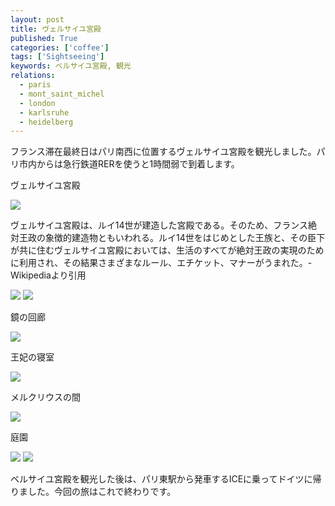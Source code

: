 ```yaml
---
layout: post
title: ヴェルサイユ宮殿
published: True
categories: ['coffee']
tags: ['Sightseeing']
keywords: ベルサイユ宮殿, 観光
relations:
  - paris
  - mont_saint_michel
  - london
  - karlsruhe
  - heidelberg
---
```


フランス滞在最終日はパリ南西に位置するヴェルサイユ宮殿を観光しました。パリ市内からは急行鉄道RERを使うと1時間弱で到着します。

<p class="injection-center">ヴェルサイユ宮殿</p>

<img src="https://dl.dropboxusercontent.com/u/12208857/img/versailles02.JPG" class="image-on-frame image-fade">

ヴェルサイユ宮殿は、ルイ14世が建造した宮殿である。そのため、フランス絶対王政の象徴的建造物ともいわれる。ルイ14世をはじめとした王族と、その臣下が共に住むヴェルサイユ宮殿においては、生活のすべてが絶対王政の実現のために利用され、その結果さまざまなルール、エチケット、マナーがうまれた。-Wikipediaより引用

<img src="https://dl.dropboxusercontent.com/u/12208857/img/versailles03.JPG" class="image-on-frame image-fade">

<img src="https://dl.dropboxusercontent.com/u/12208857/img/versailles04.JPG" class="image-on-frame image-fade">

<p class="injection-center">鏡の回廊</p>

<img src="https://dl.dropboxusercontent.com/u/12208857/img/versailles05.JPG" class="image-on-frame image-fade">

<p class="injection-center">王妃の寝室</p>

<img src="https://dl.dropboxusercontent.com/u/12208857/img/versailles06.JPG" class="image-on-frame image-fade">

<p class="injection-center">メルクリウスの間</p>

<img src="https://dl.dropboxusercontent.com/u/12208857/img/versailles07.JPG" class="image-on-frame image-fade">

<p class="injection-center">庭園</p>

<img src="https://dl.dropboxusercontent.com/u/12208857/img/versailles08.JPG" class="image-on-frame image-fade">

<img src="https://dl.dropboxusercontent.com/u/12208857/img/versailles09.JPG" class="image-on-frame image-fade">

ベルサイユ宮殿を観光した後は、パリ東駅から発車するICEに乗ってドイツに帰りました。今回の旅はこれで終わりです。
